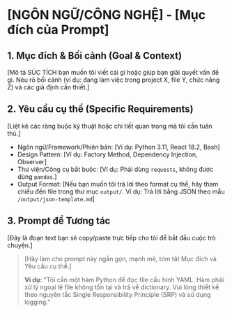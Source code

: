 # [NGÔN NGỮ/CÔNG NGHỆ] - [Mục đích của Prompt]

## 1. Mục đích & Bối cảnh (Goal & Context)

[Mô tả SÚC TÍCH bạn muốn tôi viết cái gì hoặc giúp bạn giải quyết vấn đề gì. Nêu rõ bối cảnh (ví dụ: đang làm việc trong project X, file Y, chức năng Z) và các giả định cần thiết.]

## 2. Yêu cầu cụ thể (Specific Requirements)

[Liệt kê các ràng buộc kỹ thuật hoặc chi tiết quan trọng mà tôi cần tuân thủ.]

- Ngôn ngữ/Framework/Phiên bản: [Ví dụ: Python 3.11, React 18.2, Bash]
- Design Pattern: [Ví dụ: Factory Method, Dependency Injection, Observer]
- Thư viện/Công cụ bắt buộc: [Ví dụ: Phải dùng `requests`, không được dùng `pandas`.]
- Output Format: [Nếu bạn muốn tôi trả lời theo format cụ thể, hãy tham chiếu đến file trong thư mục `output/`. Ví dụ: Trả lời bằng JSON theo mẫu `/output/json-template.md`]

## 3. Prompt để Tương tác

[Đây là đoạn text bạn sẽ copy/paste trực tiếp cho tôi để bắt đầu cuộc trò chuyện.]

> [Hãy làm cho prompt này ngắn gọn, mạnh mẽ, tóm tắt Mục đích và Yêu cầu cụ thể.]
>
> **Ví dụ:** "Tôi cần một hàm Python để đọc file cấu hình YAML. Hàm phải xử lý ngoại lệ file không tồn tại và trả về dictionary. Vui lòng thiết kế theo nguyên tắc Single Responsibility Principle (SRP) và sử dụng logging."
